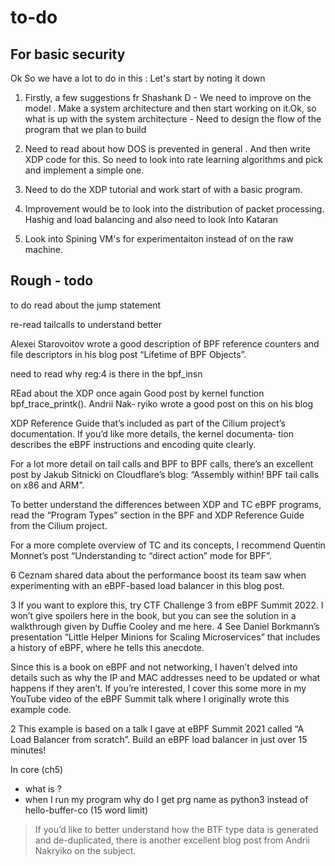 # to-do

## For basic security

Ok So we have a lot to do in this :
Let's start by noting it down

1) Firstly, a few suggestions fr Shashank D - We need to improve on the model . Make a system architecture and then start working on it.Ok, so what is up with the system architecture - Need to design the flow of the program that we plan to build

2) Need to read about how DOS is prevented in general . And then write XDP code for this. So need to look into rate learning algorithms and pick and implement a simple one.

3) Need to do the XDP tutorial and work start of with a basic program.

4) Improvement would be to look into the distribution of packet processing. Hashig and load balancing and also need to look Into Kataran

5) Look into Spining VM's for experimentaiton instead of on the raw machine.




## Rough - todo 

to do read about the jump statement

re-read tailcalls to understand better

Alexei Starovoitov wrote a good description of BPF reference
counters and file descriptors in his blog post “Lifetime of BPF
Objects”.

need to read why reg:4 is there in the bpf_insn

REad about the XDP once again
Good post by kernel function bpf_trace_printk(). Andrii Nak‐
ryiko wrote a good post on this on his blog


XDP Reference Guide that’s included as part of the Cilium project’s
documentation. If you’d like more details, the kernel documenta‐
tion describes the eBPF instructions and encoding quite clearly.


For a lot more detail on tail calls and BPF to BPF calls, there’s an
excellent post by Jakub Sitnicki on Cloudflare’s blog: “Assembly
within! BPF tail calls on x86 and ARM”.

To better understand the differences between XDP and TC eBPF
programs, read the “Program Types” section in the BPF and XDP
Reference Guide from the Cilium project.

For a more complete overview of TC and its concepts, I recommend Quentin Monnet’s post “Understanding
tc “direct action” mode for BPF”.

6 Ceznam shared data about the performance boost its team saw when experimenting with an eBPF-based load
balancer in this blog post.

3 If you want to explore this, try CTF Challenge 3 from eBPF Summit 2022. I won’t give spoilers here in the
book, but you can see the solution in a walkthrough given by Duffie Cooley and me here.
4 See Daniel Borkmann’s presentation “Little Helper Minions for Scaling Microservices” that includes a history
of eBPF, where he tells this anecdote.

Since this is a book on eBPF and not networking, I haven’t delved
into details such as why the IP and MAC addresses need to be
updated or what happens if they aren’t. If you’re interested, I cover
this some more in my YouTube video of the eBPF Summit talk
where I originally wrote this example code. 

2 This example is based on a talk I gave at eBPF Summit 2021 called “A Load Balancer from scratch”. Build an
eBPF load balancer in just over 15 minutes!

In core (ch5)
- what is <anon>?
- when I run my program why do I get prg name as python3 instead of hello-buffer-co (15 word limit)

> If you’d like to better understand how the BTF type data is generated and de-duplicated, there is another excellent blog post from Andrii Nakryiko on the subject.